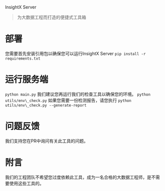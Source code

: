 InsightX Server
> 为大数据工程而打造的便捷式工具箱

# 部署
您需要首先安装引用包以确保您可以运行InsightX Server
`pip install -r requirements.txt`
# 运行服务端
`python main.py`
我们建议您再运行我们的检查工具以确保您的环境。
`python utils/env\_check.py`
如果您需要一份检测报告，请您执行
`python utils/env\_check.py --generate-report`
# 问题反馈
我们支持您在PR中询问有关此工具的问题。
# 附言
我们的工程团队不希望您过度依赖此工具，成为一名合格的大数据工程师，是不需要使用这些工具的。

